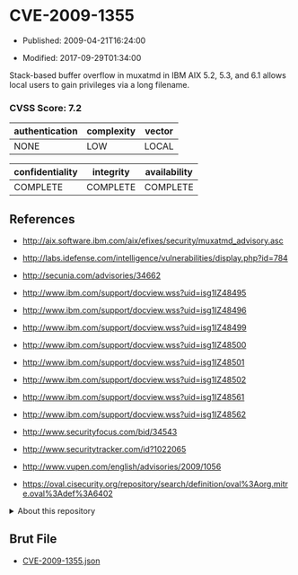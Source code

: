 # CVE-2009-1355

- Published: 2009-04-21T16:24:00

- Modified: 2017-09-29T01:34:00

Stack-based buffer overflow in muxatmd in IBM AIX 5.2, 5.3, and 6.1 allows local users to gain privileges via a long filename.

### CVSS Score: **7.2**

| authentication | complexity | vector |
| --- | --- | --- |
| NONE | LOW | LOCAL |

| confidentiality | integrity | availability |
| --- | --- | --- |
| COMPLETE | COMPLETE | COMPLETE |

## References

* http://aix.software.ibm.com/aix/efixes/security/muxatmd_advisory.asc

* http://labs.idefense.com/intelligence/vulnerabilities/display.php?id=784

* http://secunia.com/advisories/34662

* http://www.ibm.com/support/docview.wss?uid=isg1IZ48495

* http://www.ibm.com/support/docview.wss?uid=isg1IZ48496

* http://www.ibm.com/support/docview.wss?uid=isg1IZ48499

* http://www.ibm.com/support/docview.wss?uid=isg1IZ48500

* http://www.ibm.com/support/docview.wss?uid=isg1IZ48501

* http://www.ibm.com/support/docview.wss?uid=isg1IZ48502

* http://www.ibm.com/support/docview.wss?uid=isg1IZ48561

* http://www.ibm.com/support/docview.wss?uid=isg1IZ48562

* http://www.securityfocus.com/bid/34543

* http://www.securitytracker.com/id?1022065

* http://www.vupen.com/english/advisories/2009/1056

* https://oval.cisecurity.org/repository/search/definition/oval%3Aorg.mitre.oval%3Adef%3A6402

<details>
<summary>About this repository</summary> 

  This repository is part of the project [Live Hack CVE](https://github.com/Live-Hack-CVE). Main website can be found [www.live-hack.org](https://www.live-hack.org) 
  
  Made by [Sn0wAlice](https://github.com/Sn0wAlice) for the people that care about security and need to have a feed of the latest CVEs. Hope you enjoy it, don't forget to star the repo and follow me on [Twitter](https://twitter.com/Sn0wAlice) and [Github](https://github.com/Sn0wAlice). And that is my [personnal website](https://www.alice-snow.me/)

  - [Home Page](https://github.com/Live-Hack-CVE)
  - [Framework](https://github.com/Live-Hack-CVE/cve-framework)
  - [CVE database](https://github.com/Live-Hack-CVE/full_database)
  - [Changelog](https://github.com/Live-Hack-CVE/Changelog)
</details>

## Brut File

* [CVE-2009-1355.json](https://raw.githubusercontent.com/Live-Hack-CVE/full_database/main/cves/2009/CVE-2009-1355.json)

